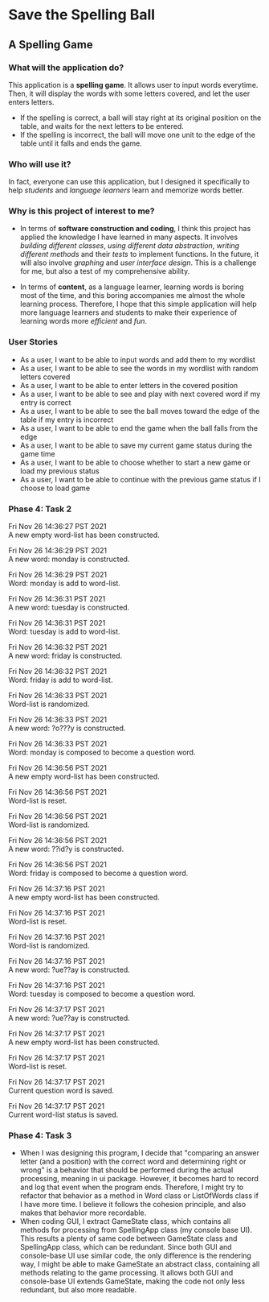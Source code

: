 # Save the Spelling Ball

## A Spelling Game

### What will the application do?

This application is a **spelling game**. It allows user to input words everytime. Then, it will display the words
with some letters covered, and let the user enters letters. 
- If the spelling is correct, a ball will stay right 
at its original position on the table, and waits for the next letters to be entered. 
- If the spelling is incorrect, the ball will move one unit to the edge of
the table until it falls and ends the game.

### Who will use it?

In fact, everyone can use this application, but I designed it specifically to help *students* and *language learners* 
learn and memorize words better.

### Why is this project of interest to me?

- In terms of **software construction and coding**, I think this project has applied the knowledge I have learned 
in many aspects. It involves *building different classes*, *using different data abstraction*, *writing different 
methods* and their *tests* to implement functions. In the future, it will also involve *graphing* and *user 
interface design*. This is a challenge for me, but also a test of my comprehensive ability.

- In terms of **content**, as a language learner, learning words is boring most of the time, 
and this boring accompanies me almost the whole learning process. Therefore, I hope that this simple 
application will help more language learners and students to make their experience of learning words more 
*efficient* and *fun*.

### User Stories

- As a user, I want to be able to input words and add them to my wordlist
- As a user, I want to be able to see the words in my wordlist with random letters covered
- As a user, I want to be able to enter letters in the covered position
- As a user, I want to be able to see and play with next covered word if my entry is correct
- As a user, I want to be able to see the ball moves toward the edge of the table if my entry is incorrect
- As a user, I want to be able to end the game when the ball falls from the edge
- As a user, I want to be able to save my current game status during the game time
- As a user, I want to be able to choose whether to start a new game or load my previous status
- As a user, I want to be able to continue with the previous game status if I choose to load game

### Phase 4: Task 2

Fri Nov 26 14:36:27 PST 2021<br />
A new empty word-list has been constructed.


Fri Nov 26 14:36:29 PST 2021<br />
A new word: monday is constructed.


Fri Nov 26 14:36:29 PST 2021<br />
Word: monday is add to word-list.


Fri Nov 26 14:36:31 PST 2021<br />
A new word: tuesday is constructed.


Fri Nov 26 14:36:31 PST 2021<br />
Word: tuesday is add to word-list.


Fri Nov 26 14:36:32 PST 2021<br />
A new word: friday is constructed.


Fri Nov 26 14:36:32 PST 2021<br />
Word: friday is add to word-list.


Fri Nov 26 14:36:33 PST 2021<br />
Word-list is randomized.


Fri Nov 26 14:36:33 PST 2021<br />
A new word: ?o???y is constructed.


Fri Nov 26 14:36:33 PST 2021<br />
Word: monday is composed to become a question word.


Fri Nov 26 14:36:56 PST 2021<br />
A new empty word-list has been constructed.


Fri Nov 26 14:36:56 PST 2021<br />
Word-list is reset.


Fri Nov 26 14:36:56 PST 2021<br />
Word-list is randomized.


Fri Nov 26 14:36:56 PST 2021<br />
A new word: ??id?y is constructed.


Fri Nov 26 14:36:56 PST 2021<br />
Word: friday is composed to become a question word.


Fri Nov 26 14:37:16 PST 2021<br />
A new empty word-list has been constructed.


Fri Nov 26 14:37:16 PST 2021<br />
Word-list is reset.


Fri Nov 26 14:37:16 PST 2021<br />
Word-list is randomized.


Fri Nov 26 14:37:16 PST 2021<br />
A new word: ?ue??ay is constructed.


Fri Nov 26 14:37:16 PST 2021<br />
Word: tuesday is composed to become a question word.


Fri Nov 26 14:37:17 PST 2021<br />
A new word: ?ue??ay is constructed.


Fri Nov 26 14:37:17 PST 2021<br />
A new empty word-list has been constructed.


Fri Nov 26 14:37:17 PST 2021<br />
Word-list is reset.


Fri Nov 26 14:37:17 PST 2021<br />
Current question word is saved.


Fri Nov 26 14:37:17 PST 2021<br />
Current word-list status is saved.


### Phase 4: Task 3

- When I was designing this program, I decide that "comparing an answer letter (and a
position) with the correct word and determining right or wrong" is a behavior that should
be performed during the actual processing, meaning in ui package. However, it becomes hard
to record and log that event when the program ends. Therefore, I might try to refactor that
behavior as a method in Word class or ListOfWords class if I have more time. I believe it 
follows the cohesion principle, and also makes that behavior more recordable.
- When coding GUI, I extract GameState class, which contains all methods for processing from 
SpellingApp class (my console base UI). This results a plenty of same code between 
GameState class and SpellingApp class, which can be redundant. Since both GUI and console-base
UI use similar code, the only difference is the rendering way, I might be able to make 
GameState an abstract class, containing all methods relating to the game processing. It allows
both GUI and console-base UI extends GameState, making the code not only less redundant, but 
also more readable.
